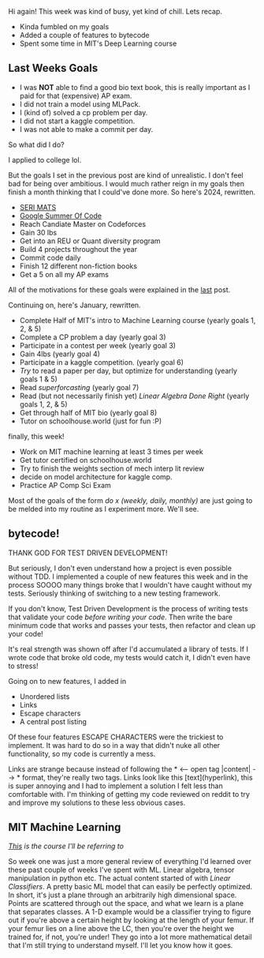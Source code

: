 Hi again! This week was kind of busy, yet kind of chill. Lets recap.

* Kinda fumbled on my goals
* Added a couple of features to bytecode
* Spent some time in MIT's Deep Learning course

## Last Weeks Goals

* I was **NOT** able to find a good bio text book, this is really important as I paid for that (expensive) AP exam.
* I did not train a model using MLPack.
* I (kind of) solved a cp problem per day.
* I did not start a kaggle competition.
* I was not able to make a commit per day. 

So what did I do?

I applied to college lol. 

But the goals I set in the previous post are kind of unrealistic. I don't feel bad for being over ambitious. I would much rather reign in my goals then finish a month thinking that I could've done more. So here's 2024, rewritten.

* [SERI MATS](https://www.matsprogram.org/)
* [Google Summer Of Code](https://summerofcode.withgoogle.com/)
* Reach Candiate Master on Codeforces
* Gain 30 lbs
* Get into an REU or Quant diversity program
* Build 4 projects throughout the year
* Commit code daily
* Finish 12 different non-fiction books 
* Get a 5 on all my AP exams

All of the motivations for these goals were explained in the [last](https://bell-boy.github.io/0x100/posts/00000001.html) post.

Continuing on, here's January, rewritten.

* Complete Half of MIT's intro to Machine Learning course (yearly goals 1, 2, & 5)
* Complete a CP problem a day (yearly goal 3)
* Participate in a contest per week (yearly goal 3)
* Gain 4lbs (yearly goal 4)
* Participate in a kaggle competition. (yearly goal 6)
* *Try* to read a paper per day, but optimize for understanding (yearly goals 1 & 5)
* Read *superforcasting* (yearly goal 7)
* Read (but not necessarily finish yet) *Linear Algebra Done Right* (yearly goals 1, 2, & 5)
* Get through half of MIT bio (yearly goal 8)
* Tutor on schoolhouse.world (just for fun :P)

finally, this week!

* Work on MIT machine learning at least 3 times per week
* Get tutor certified on schoolhouse.world
* Try to finish the weights section of mech interp lit review
* decide on model architecture for kaggle comp.
* Practice AP Comp Sci Exam

Most of the goals of the form *do x (weekly, daily, monthly)* are just going to be melded into my routine as I experiment more. We'll see.

## bytecode!

THANK GOD FOR TEST DRIVEN DEVELOPMENT!

But seriously, I don't even understand how a project is even possible without TDD. I implemented a couple of new features this week and in the process SOOOO many things broke that I wouldn't have caught without my tests. Seriously thinking of switching to a new testing framework. 

If you don't know, Test Driven Development is the process of writing tests that validate your code *before writing your code*. Then write the bare minimum code that works and passes your tests, then refactor and clean up your code! 

It's real strength was shown off after I'd accumulated a library of tests. If I wrote code that broke old code, my tests would catch it, I didn't even have to stress!

Going on to new features, I added in
* Unordered lists
* Links
* Escape characters
* A central post listing

Of these four features ESCAPE CHARACTERS were the trickiest to implement. It was hard to do so in a way that didn't nuke all other functionality, so my code is currently a mess. 

Links are strange because instead of following the \* &lt;-- open tag |content| --&gt; \* format, they're really two tags. Links look like this \[text\]\(hyperlink\), this is super annoying and I had to implement a solution I felt less than comfortable with. I'm thinking of getting my code reviewed on reddit to try and improve my solutions to these less obvious cases.

## MIT Machine Learning

*[This](https://openlearninglibrary.mit.edu/courses/course-v1:MITx+6.036+1T2019/course/) is the course I'll be referring to*

So week one was just a more general review of everything I'd learned over these past couple of weeks I've spent with ML. Linear algebra, tensor manipulation in python etc. The actual content started of with *Linear Classifiers*. A pretty basic ML model that can easily be perfectly optimized. In short, it's just a plane through an arbitrarily high dimensional space. Points are scattered through out the space, and what we learn is a plane that separates classes. A 1-D example would be a classifier trying to figure out if you're above a certain height by looking at the length of your femur. If your femur lies on a line above the LC, then you're over the height we trained for, if not, you're under! They go into a lot more mathematical detail that I'm still trying to understand myself. I'll let you know how it goes.
